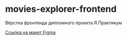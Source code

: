 # movies-explorer-frontend
Вёрстка фронтенда дипломного проекта Я.Практикум

[Ссылка на макет Figma](https://disk.yandex.ru/d/l8IpsoxpArjS9Q)

